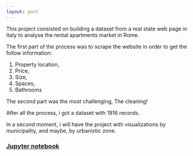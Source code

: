 ```yaml
---
layout: post
---
```



This project consisted on building a dataset from a real state web page in Italy to analyse the rental apartments market in Rome.

The first part of the process was to scrape the website in order to get the follow information:

1.  Property location,
2.  Price,
3.  Size,
4.  Spaces,
5.  Bathrooms

The second part was the most challenging, The cleaning!

After all the process, i got a dataset with 1916 records.

In a second moment, i will have the project with visualizations by municipality, and maybe, by urbanistic zone. 

### [Jupyter notebook](https://github.com/lilqasr/Projects/blob/main/Projects_list/Python/Real_State_Roma/real_state_roma-Analysis.ipynb)

